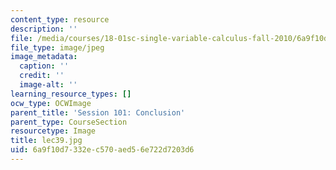 ```yaml
---
content_type: resource
description: ''
file: /media/courses/18-01sc-single-variable-calculus-fall-2010/6a9f10d7332ec570aed56e722d7203d6_lec39.jpg
file_type: image/jpeg
image_metadata:
  caption: ''
  credit: ''
  image-alt: ''
learning_resource_types: []
ocw_type: OCWImage
parent_title: 'Session 101: Conclusion'
parent_type: CourseSection
resourcetype: Image
title: lec39.jpg
uid: 6a9f10d7-332e-c570-aed5-6e722d7203d6
---
```

